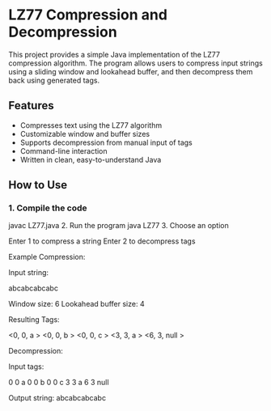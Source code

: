 # LZ77 Compression and Decompression

This project provides a simple Java implementation of the LZ77 compression algorithm. The program allows users to compress input strings using a sliding window and lookahead buffer, and then decompress them back using generated tags.

## Features

- Compresses text using the LZ77 algorithm
- Customizable window and buffer sizes
- Supports decompression from manual input of tags
- Command-line interaction
- Written in clean, easy-to-understand Java

## How to Use

### 1. Compile the code

javac LZ77.java
2. Run the program
java LZ77
3. Choose an option

Enter 1 to compress a string
Enter 2 to decompress tags

Example
Compression:

Input string:

abcabcabcabc

Window size: 6
Lookahead buffer size: 4

Resulting Tags:

<0, 0, a >
<0, 0, b >
<0, 0, c >
<3, 3, a >
<6, 3, null >

Decompression:

Input tags:

0 0 a
0 0 b
0 0 c
3 3 a
6 3 null

Output string:
abcabcabcabc

